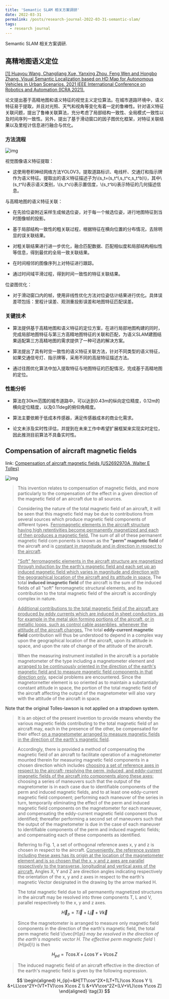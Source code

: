 ```yaml
---
title: 'Semantic SLAM 相关方案调研'
date: 2022-03-31
permalink: /posts/research-journal-2022-03-31-semantic-slam/
tags:
  - research journal
---
```


Semantic SLAM 相关方案调研.


## 高精地图语义定位

[[1]	Huayou Wang, Changliang Xue, Yanxing Zhou, Feng Wen and Hongbo Zhang. Visual Semantic Localization based on HD Map for Autonomous Vehicles in Urban Scenarios. 2021 IEEE International Conference on Robotics and Automation (ICRA 2021).](https://ieeexplore.ieee.org/document/9561459)

论文提出基于高精地图和语义特征的视觉主义定位算法。在城市道路环境中，语义特征易于提取，并且对光照、天气和视角等变化有着一定的鲁棒性。针对语义特征关联问题，提出了鲁棒关联算法，充分考虑了局部结构一致性、全局模式一致性以及时间序列一致性。另外，提出了基于滑动窗口的因子图优化框架，对特征关联结果以及里程计信息进行融合与优化。

### 方法流程

![img](http://sunqinxuan.github.io/images/posts-research-journal-2022-03-31-img1.png)

视觉图像语义特征提取：

- 这使用卷积神经网络方法YOLOV3，提取道路标识、电线杆、交通灯和指示牌作为语义特征。提取出的语义特征描述子为\\(s_t=(s_t^l,s_t^c,s_t^b)\\)，其中\\(s_t^l\\)表示语义类别，\\(s_t^c\\)表示置信度，\\(s_t^b\\)表示特征的几何描述信息。

与高精地图的语义特征关联：

- 在先验位姿附近采样生成候选位姿，对于每一个候选位姿，进行地图特征到当时图像帧的投影。

- 基于局部结构一致性的粗关联过程，根据特征在横向位置的分布情况，去除明显的误关联结果。

- 对粗关联结果进行进一步优化，融合匹配数据、匹配相似度和局部结构相似性等信息，得到最优的全局一致关联结果。

- 在时间相邻的图像序列上对特征进行跟踪。

- 通过时间域平滑过程，得到时间一致性的特征关联结果。

位姿图优化：

- 对于滑动窗口内的帧，使用非线性优化方法对位姿估计结果进行优化。具体误差项包括：里程计误差、观测重投影误差和地图特征匹配误差。

### 关键技术

-	算法提供基于高精地图和语义特征的定位方案，在进行局部地图构建的同时，完成局部地图特征与第三方高精地图特征的关联和匹配，为语义SLAM建图结果适配第三方高精地图的需求提供了一种可选的解决方案。

-	算法提出了具有时空一致性的语义特征关联方法，针对不同类型的语义特征，如果交通信号灯、指示牌等，采用不同的高层特征描述方法。

-	通过往图优化算法中加入提取特征与地图特征的匹配情况，完成基于高精地图的定位。

### 性能分析

-	算法在30km范围的城市道路中，可以达到0.43m的纵向定位精度，0.12m的横向定位精度，以及0.11deg的俯仰角精度。

-	算法主要依赖于低成本传感器，满足传感器成本的商业化需求。

-	论文未涉及实时性评估，并提到在未来工作中希望扩展框架来实现实时定位，因此推测目前算法不具备实时性。






## Compensation of aircraft magnetic fields

link:
[Compensation of aircraft magnetic fields (US2692970A, Walter E Tolles)](https://patents.google.com/patent/US2692970A)

![img](http://sunqinxuan.github.io/images/posts-research-journal-2024-04-03-img2.png)

> This invention relates to compensation of 
magnetic fields, and more particularly to the 
compensation of the effect in a given direction of the
magnetic field of an aircraft due to all sources.

> Considering the nature of the total magnetic
field of an aircraft, it will be seen that this 
magnetic field may be due to contributions from
several sources which produce magnetic field
components of different types. <u>Ferromagnetic
elements in the aircraft structure having high
retentivities become permanently magnetized and
each of then produces a magnetic field.</u> The sum
of all of these permanent magnetic field com
ponents is known as the **"perm" magnetic field** of
the aircraft and is <u>constant in magnitude and in
direction in respect to the aircraft</u>.

> <u>"Soft" ferromagnetic elements in the aircraft
structure are magnetized through induction by
the earth's magnetic field and each set up an
induced magnetic field which varies in magnitude
and direction with the geographical location of
the aircraft and its attitude in space.</u> The total
**induced imagnetic field** of the aircraft is the sum
of the induced fields of all "soft" ferromagnetic
structural elements, and its contribution to the
total magnetic field of the aircraft is accordingly
complex in nature.

> <u>Additional contributions to the total magnetic
field of the aircraft are produced by eddy 
currents which are induced in sheet conductors, as
for example in the metal skin forming portions
of the aircraft, or in metallic loops, such as 
control cable assenblies, whenever the attitude of the
aircraft changes.</u> The total **eddy-current 
magnetic field** contribution will thus be understood to
depend in a complex way upon the geographical
location of the aircraft, upon its attitude in space,
and upon the rate of change of the attitude of
the aircraft.

> When the measuring instrument installed in
the aircraft is a portable magnetometer of the
type including a magnetometer element and 
<u>arranged to be continuously oriented in the 
direction of the earth's magnetic field and to measure
magnetic field components in that direction only</u>,
special problems are encountered. Since the
magnetornetter element is so oriented as to 
maintain a substantially constant attitude in space,
the portion of the total magnetic field of the 
aircraft affecting the output of the magnetometer
will also vary with the attitude of the aircraft
in space.

Note that the original Tolles-lawson is not applied on a strapdown system.

> It is an object of the present invention to 
provide means whereby the various magnetic fields
contributing to the total magnetic field of an 
aircraft may, each in the presence of the other, be
compensated for their effect <u>on a magnetometer
arranged to measure magnetic fields in the 
direction of the earth's magnetic field</u>.

> Accordingly, there is provided a method of
compensating the magnetic field of an aircraft to
facilitate operation of a magnetometer mounted
therein for measuring magnetic field components
in a chosen direction which includes <u>choosing a
set of reference axes in respect to the aircraft;
resolving the perm, induced, and eddy-current
imagnetic fields of the aircraft into components
along these axes;</u> choosing a series of maneuvers
such that the output of the magnetometer is in
each case due to identifiable components of the
perm and induced magnetic fields, and to at
least one eddy-current magnetic field component; 
performing each maneuver of the series in
turn, temporarily eliminating the effect of the
perm and induced magnetic field components on
the magnetometer for each maneuver, and 
compensating the eddy-current magnetic field 
conponent thus identified; thereafter performing a
second set of maneuvers such that the output of
the magnetometer is due in the case of each
maneuver to identifiable components of the perm
and induced magnetic fields; and compensating
each of these components as identified.

> Referring to Fig. 1, a set of orthogonal 
reference axes x, y and z is chosen in respect to the
aircraft. <u>Conveniently, the reference system 
including these axes has its origin at the location
of the magnetometer element and is so chosen
that the x, y and z axes are parallel respectively
to the transverse, longitudinal and vertical axes
of the aircraft.</u> Angles X, Y and Z are direction
angles indicating respectively the orientation of
the x, y and z axes in respect to the earth's 
magnetic Vector designated in the drawing by the
arrow marked H.

> The total magnetic field due to all permanently
magnetized structures in the aircraft may be 
resolved into three components T, L and V, parallel
respectively to the x, y and z axes.

$$
\vec{H}_p=T\vec{i}+L\vec{j}+V\vec{k}
$$

> Since the magnetometer is arranged to measure
only magnetic field components in the direction
of the earth's magnetic field, the total perm 
magnetic field \\(\vec{H}_p\\) may be resolved in the direction
of the earth's magnetic vector H. The effective
perm magnetic field \\(H_{pd}\\) is then

$$
H_{pd}=T\cos X+L\cos Y+V\cos Z
$$

> The induced magnetic field of an aircraft 
effective in the direction of the earth's magnetic field
is given by the following expression.

$$
\begin{aligned}
H_{ip}=&H[TT\cos^2X+(LT+TL)\cos X\cos Y \\
&+LL\cos^2Y+(VT+TV)\cos X\cos Z \\
&+VV\cos^2Z+(LV+VL)\cos Y\cos Z]
\end{aligned}
\tag{3}
$$





